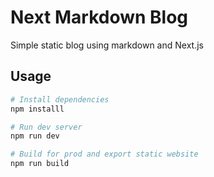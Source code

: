 # Next Markdown Blog

Simple static blog using markdown and Next.js



## Usage

```bash
# Install dependencies
npm installl

# Run dev server
npm run dev

# Build for prod and export static website
npm run build
```
